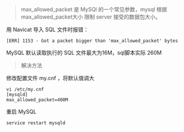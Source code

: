 >  max_allowed_packet 是 MySQl 的一个常见参数，mysql 根据max_allowed_packet大小 限制 server 接受的数据包大小。

用 Navicat 导入 SQL 文件时报错：

```
[ERR] 1153 - Got a packet bigger than 'max_allowed_packet' bytes
```

MySQL 默认读取执行的 SQL 文件最大为16M，sql脚本实际 260M

> 解决方法

修改配置文件 my.cnf ，将默认值调大

```
vi /etc/my.cnf
[mysqld]
max_allowed_packet=400M
```

重启 MySQL

```
service restart mysqld
```

